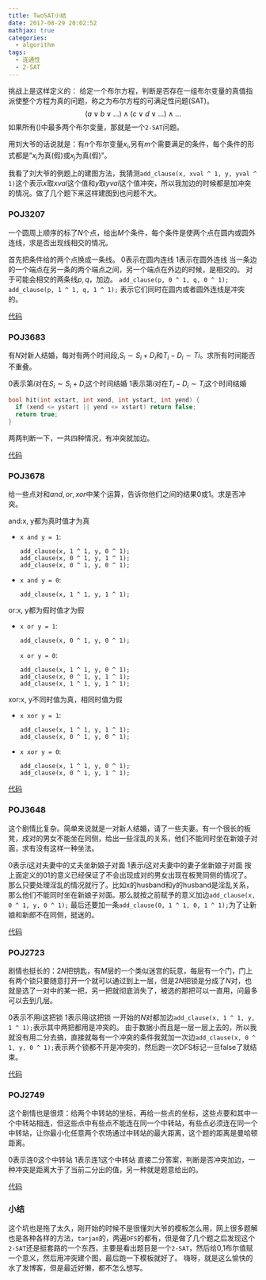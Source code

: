 ```yaml
---
title: TwoSAT小结
date: 2017-08-29 20:02:52
mathjax: true
categories:
  - algorithm
tags:
  - 连通性
  - 2-SAT
---
```

挑战上是这样定义的：
给定一个布尔方程，判断是否存在一组布尔变量的真值指派使整个方程为真的问题，称之为布尔方程的可满足性问题(SAT)。
$$
(a \vee b \vee ...) \wedge (c \vee d \vee ...) \wedge ...
$$
如果所有()中最多两个布尔变量，那就是一个``2-SAT``问题。

用刘大爷的话说就是：有$n$个布尔变量$x_i$,另有$m$个需要满足的条件，每个条件的形式都是”$x_i$为真(假)或$x_j$为真(假)”。

我看了刘大爷的例题上的建图方法，我猜测``add_clause(x, xval ^ 1, y, yval ^ 1)``这个表示$x$取$xval$这个值和$y$取$yval$这个值冲突，所以我加边的时候都是加冲突的情况。做了几个题下来这样建图到也问题不大。

### POJ3207
一个圆周上顺序的标了$N$个点，给出$M$个条件，每个条件是使两个点在圆内或圆外连线，求是否出现线相交的情况。

首先把条件给的两个点换成一条线。
$0$表示在圆内连线
$1$表示在圆外连线
当一条边的一个端点在另一条的两个端点之间，另一个端点在外边的时候，是相交的。
对于可能会相交的两条线$p, q$，加边。
``
add_clause(p, 0 ^ 1, q, 0 ^ 1); add_clause(p, 1 ^ 1, q, 1 ^ 1);
``
表示它们同时在圆内或者圆外连线是冲突的。

[代码](https://github.com/Prgwf/solve/blob/master/POJ/POJ3207.cpp)

### POJ3683
有$N$对新人结婚，每对有两个时间段,$S_i \sim S_i+D_i$和$T_i-D_i \sim Ti$。求所有时间能否不重叠。

$0$表示第$i$对在$S_i \sim S_i+D_i$这个时间结婚
$1$表示第$i$对在$T_i-D_i \sim T_i$这个时间结婚
```cpp
bool hit(int xstart, int xend, int ystart, int yend) {
  if (xend <= ystart || yend <= xstart) return false;
  return true;
}
```
两两判断一下，一共四种情况，有冲突就加边。

[代码](https://github.com/Prgwf/solve/blob/master/POJ/POJ3683.cpp)

### POJ3678
给一些点对和$and, or, xor$中某个运算，告诉你他们之间的结果$0$或$1$。求是否冲突。

and:x, y都为真时值才为真
- ``x and y = 1``:
  ```
  add_clause(x, 1 ^ 1, y, 0 ^ 1);
  add_clause(x, 0 ^ 1, y, 1 ^ 1);
  add_clause(x, 0 ^ 1, y, 0 ^ 1);
  ```
- ``x and y = 0``:
  ```
  add_clause(x, 1 ^ 1, y, 1 ^ 1);
  ```
or:x, y都为假时值才为假
- ``x or y = 1``:
  ```
  add_clause(x, 0 ^ 1, y, 0 ^ 1);
  ```
  ``x or y = 0``:
  ```
  add_clause(x, 1 ^ 1, y, 0 ^ 1);
  add_clause(x, 0 ^ 1, y, 1 ^ 1);
  add_clause(x, 1 ^ 1, y, 1 ^ 1);
  ```
xor:x, y不同时值为真，相同时值为假
- ``x xor y = 1``:
  ```
  add_clause(x, 1 ^ 1, y, 1 ^ 1);
  add_clause(x, 0 ^ 1, y, 0 ^ 1);
  ```
- ``x xor y = 0``:
  ```
  add_clause(x, 1 ^ 1, y, 0 ^ 1);
  add_clause(x, 0 ^ 1, y, 1 ^ 1);
  ```
[代码](https://github.com/Prgwf/solve/blob/master/POJ/POJ3678.cpp)

### POJ3648
这个剧情比复杂。简单来说就是一对新人结婚，请了一些夫妻。有一个很长的板凳，成对的男女不能坐在同侧，给出一些淫乱的关系，他们不能同时坐在新娘子对面，求有没有这样一种坐法。

$0$表示$i$这对夫妻中的丈夫坐新娘子对面
$1$表示$i$这对夫妻中的妻子坐新娘子对面
按上面定义的01的意义已经保证了不会出现成对的男女出现在板凳同侧的情况了。那么只要处理淫乱的情况就行了。比如x的husband和y的husband是淫乱关系，那么他们不能同时坐在新娘子对面。那么就按之前赋予的意义加边``add_clause(x, 0 ^ 1, y, 0 ^ 1);``
最后还要加一条``add_clause(0, 1 ^ 1, 0, 1 ^ 1);``为了让新娘和新郎不在同侧，挺迷的。

[代码](https://github.com/Prgwf/solve/blob/master/POJ/POJ3648.cpp)

### POJ2723
剧情也挺长的：$2N$把钥匙，有$M$层的一个类似迷宫的玩意，每层有一个门，门上有两个锁只要随意打开一个就可以通过到上一层，但是$2N$把锁是分成了$N$对，也就是选了一对中的某一把，另一把就彻底消失了，被选的那把可以一直用，问最多可以去到几层。

$0$表示不用i这把锁
$1$表示用i这把锁
一开始的$N$对都加边``add_clause(x, 1 ^ 1, y, 1 ^ 1);``表示其中两把都用是冲突的。
由于数据小而且是一层一层上去的，所以我就没有用二分去搞，直接就每有一个冲突的条件我就加一次边``add_clause(x, 0 ^ 1, y, 0 ^ 1);``表示两个锁都不开是冲突的，然后跑一次DFS标记一旦false了就结束。

[代码](https://github.com/Prgwf/solve/blob/master/POJ/POJ2723.cpp)

### POJ2749
这个剧情也是很烦：给两个中转站的坐标，再给一些点的坐标，这些点要和其中一个中转站相连，但这些点中有些点不能连在同一个中转站，有些点必须连在同一个中转站，让你最小化任意两个农场通过中转站的最大距离，这个题的距离是曼哈顿距离。

$0$表示连$0$这个中转站
$1$表示连$1$这个中转站
直接二分答案，判断是否冲突加边，一种冲突是距离大于了当前二分出的值，另一种就是题意给出的。

[代码](https://github.com/Prgwf/solve/blob/master/POJ/POJ2749.cpp)


### 小结
这个坑也是拖了太久，刚开始的时候不是很懂刘大爷的模板怎么用，网上很多题解也是各种各样的方法，``tarjan``的，两遍``DFS``的都有，但是做了几个题之后发现这个``2-SAT``还是挺套路的一个东西，主要是看出题目是一个``2-SAT``，然后给0,1布尔值赋一个意义，然后用冲突建个图，最后跑一下模板就好了。
嗨呀，就是这么愉快的水了发博客，但是最近好懒，都不怎么想写。
